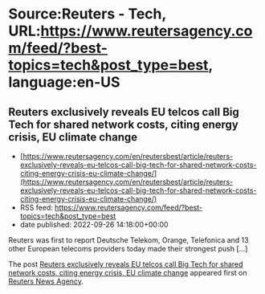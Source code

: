 # Source:Reuters - Tech, URL:https://www.reutersagency.com/feed/?best-topics=tech&post_type=best, language:en-US

## Reuters exclusively reveals EU telcos call Big Tech for shared network costs, citing energy crisis, EU climate change
 - [https://www.reutersagency.com/en/reutersbest/article/reuters-exclusively-reveals-eu-telcos-call-big-tech-for-shared-network-costs-citing-energy-crisis-eu-climate-change/](https://www.reutersagency.com/en/reutersbest/article/reuters-exclusively-reveals-eu-telcos-call-big-tech-for-shared-network-costs-citing-energy-crisis-eu-climate-change/)
 - RSS feed: https://www.reutersagency.com/feed/?best-topics=tech&post_type=best
 - date published: 2022-09-26 14:18:00+00:00

<p>Reuters was first to report Deutsche Telekom, Orange, Telefonica and 13 other European telecoms providers today made their strongest push [&#8230;]</p>
<p>The post <a href="https://www.reutersagency.com/en/reutersbest/article/reuters-exclusively-reveals-eu-telcos-call-big-tech-for-shared-network-costs-citing-energy-crisis-eu-climate-change/" rel="nofollow">Reuters exclusively reveals EU telcos call Big Tech for shared network costs, citing energy crisis, EU climate change</a> appeared first on <a href="https://www.reutersagency.com/en/" rel="nofollow">Reuters News Agency</a>.</p>

